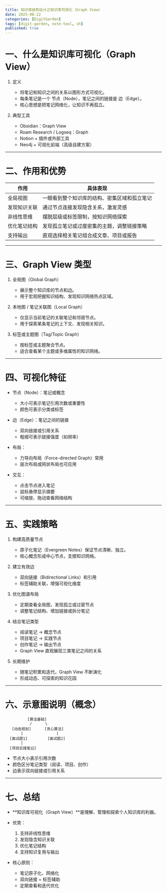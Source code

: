 ```yaml
---
title: 知识库结构设计之知识库可视化（Graph View）
date: 2025-08-22
categories: [DigitGarden]
tags: [digit-garden, note-tool, sh]
published: true
---
```


# 一、什么是知识库可视化（Graph View）

1. 定义

   * 将笔记和知识之间的关系以图形方式可视化。
   * 每条笔记是一个 节点（Node），笔记之间的链接是 边（Edge）。
   * 核心思想是把笔记网络化，让知识不再孤立。

2. 典型工具

   * Obsidian：Graph View
   * Roam Research / Logseq：Graph
   * Notion + 插件或外部工具
   * Neo4j + 可视化前端（高级自建方案）

---

# 二、作用和优势

| 作用         | 具体表现                   |
| ---------- | ---------------------- |
| 全局视图   | 一眼看到整个知识库的结构、密集区域和孤立笔记 |
| 发现知识关联 | 通过节点连接发现隐含关系，激发灵感      |
| 非线性思维  | 摆脱层级或标签限制，按知识网络探索      |
| 优化笔记结构 | 发现孤立笔记或过度密集的主题，调整链接策略  |
| 支持输出   | 直观选择相关笔记组合成文章、项目或报告    |

---

# 三、Graph View 类型

1. 全局图（Global Graph）

   * 展示整个知识库的节点和边。
   * 用于宏观把握知识结构、发现知识网络热点区域。

2. 本地图 / 笔记关联图（Local Graph）

   * 仅显示当前笔记的关联笔记和邻居节点。
   * 用于探索某条笔记的上下文、发现相关知识。

3. 标签或主题图（Tag/Topic Graph）

   * 按标签或主题聚合节点。
   * 适合查看某个主题或多维属性的知识网络。

---

# 四、可视化特征

* 节点（Node）：笔记或概念

  * 大小可表示笔记引用次数或重要性
  * 颜色可表示分类或标签
* 边（Edge）：笔记之间的链接

  * 双向链接或引用关系
  * 粗细可表示链接强度（如频率）
* 布局：

  * 力导向布局（Force-directed Graph）常用
  * 层次布局或网状布局也可应用
* 交互：

  * 点击节点进入笔记
  * 鼠标悬停显示摘要
  * 可缩放、拖动查看网络结构

---

# 五、实践策略

1. 构建高质量节点

   * 原子化笔记（Evergreen Notes）保证节点清晰、独立。
   * 核心概念形成中心节点，支撑知识网络。

2. 建立有效边

   * 双向链接（Bidirectional Links）和引用
   * 标签辅助关联，增强可视化维度

3. 优化图谱布局

   * 定期查看全局图，发现孤立或过密节点
   * 调整笔记结构、增加链接或拆分笔记

4. 结合笔记类型

   * 阅读笔记 → 概念节点
   * 项目笔记 → 实践节点
   * 创作笔记 → 输出节点
   * Graph View 直观展现三类笔记之间的关系

5. 长期维护

   * 随笔记积累和迭代，Graph View 不断演化
   * 形成动态、可探索的知识花园

---

# 六、示意图说明（概念）

```
          [算法基础]
           /      \
   [动态规划]      [贪心算法]
       |               |
  [面试题1]         [面试题2]
       |
  [项目实践笔记]
```

* 节点大小表示引用次数
* 颜色区分笔记类型（阅读、项目、创作）
* 边表示双向链接或引用关系

---

# 七、总结

* \*\*知识库可视化（Graph View）\*\*是理解、管理和探索个人知识库的利器。
* 优势：

  1. 支持非线性思维
  2. 发现隐含知识关联
  3. 优化笔记结构
  4. 支持知识复用与输出
* 核心原则：

  * 笔记原子化、网络化
  * 双向链接 + 标签辅助
  * 定期查看和迭代优化
